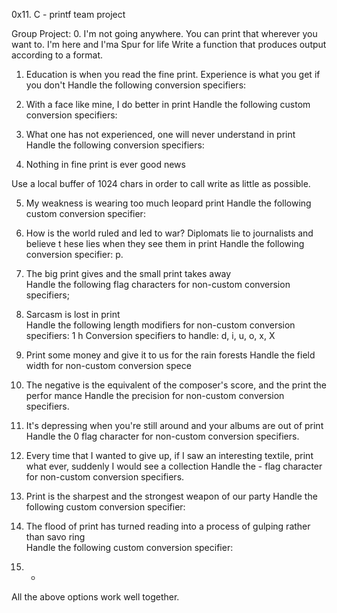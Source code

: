 0x11. C - printf team project

Group Project:
0. I'm not going anywhere. You can print that wherever you want to. I'm here and I'ma Spur for life
Write a function that produces output according to a format.

1. Education is when you read the fine print. Experience is what you get if you don't
Handle the following conversion specifiers:

2. With a face like mine, I do better in print
Handle the following custom conversion specifiers:
3. What one has not experienced, one will never understand in print
Handle the following conversion specifiers:
4. Nothing in fine print is ever good news

Use a local buffer of 1024 chars in order to call write as little as possible.

5. My weakness is wearing too much leopard print
Handle the following custom conversion specifier:
6. How is the world ruled and led to war? Diplomats lie to journalists and believe t
hese lies when they see them in print
Handle the following conversion specifier: p.

7. The big print gives and the small print takes away          
Handle the following flag characters for non-custom conversion specifiers;
8. Sarcasm is lost in print         
Handle the following length modifiers for non-custom conversion specifiers:
1
h
Conversion specifiers to handle: d, i, u, o, x, X
9. Print some money and give it to us for the rain forests
Handle the field width for non-custom conversion spece
10. The negative is the equivalent of the composer's score, and the print the perfor
mance
Handle the precision for non-custom conversion specifiers.       
11. It's depressing when you're still around and your albums are out of print
Handle the 0 flag character for non-custom conversion specifiers.
12. Every time that I wanted to give up, if I saw an interesting textile, print what
ever, suddenly I would see a collection
Handle the - flag character for non-custom conversion specifiers.                     
13. Print is the sharpest and the strongest weapon of our party
Handle the following custom conversion specifier:
14. The flood of print has turned reading into a process of gulping rather than savo
ring                                   
Handle the following custom conversion specifier:                                                                               
15. *                                          
All the above options work well together. 
